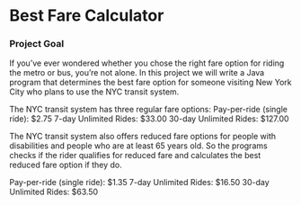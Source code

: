 # Best Fare Calculator

### Project Goal
If you’ve ever wondered whether you chose the right fare option for riding the metro or bus, you’re not alone. In this project we will write a Java program that determines the best fare option for someone visiting New York City who plans to use the NYC transit system.

The NYC transit system has three regular fare options:
Pay-per-ride (single ride): $2.75
7-day Unlimited Rides: $33.00
30-day Unlimited Rides: $127.00

The NYC transit system also offers reduced fare options for people with disabilities and people who are at least 65 years old. So the programs checks if the rider qualifies for reduced fare and calculates the best reduced fare option if they do.

Pay-per-ride (single ride): $1.35
7-day Unlimited Rides: $16.50
30-day Unlimited Rides: $63.50

